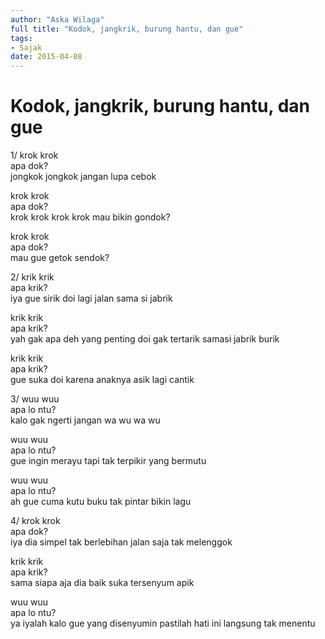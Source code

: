 ```yaml
---
author: "Aska Wilaga"
full title: "Kodok, jangkrik, burung hantu, dan gue"
tags:
- Sajak
date: 2015-04-08
---
```


# Kodok, jangkrik, burung hantu, dan gue

1/
krok krok  
apa dok?  
jongkok jongkok jangan lupa cebok

krok krok  
apa dok?  
krok krok krok krok mau bikin gondok?

krok krok  
apa dok?  
mau gue getok sendok?

2/
krik krik  
apa krik?  
iya gue sirik doi lagi jalan sama si jabrik

krik krik  
apa krik?  
yah gak apa deh yang penting doi gak tertarik samasi jabrik burik

krik krik  
apa krik?  
gue suka doi karena anaknya asik lagi cantik

3/
wuu wuu  
apa lo ntu?  
kalo gak ngerti jangan wa wu wa wu

wuu wuu  
apa lo ntu?  
gue ingin merayu tapi tak terpikir yang bermutu

wuu wuu  
apa lo ntu?  
ah gue cuma kutu buku tak pintar bikin lagu

4/
krok krok  
apa dok?  
iya dia simpel tak berlebihan jalan saja tak melenggok

krik krik  
apa krik?  
sama siapa aja dia baik suka tersenyum apik

wuu wuu  
apa lo ntu?  
ya iyalah kalo gue yang disenyumin pastilah hati ini langsung tak menentu